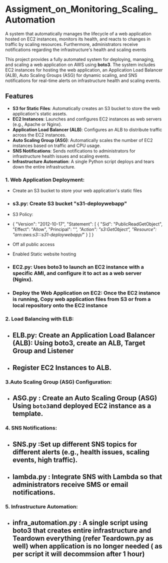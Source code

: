 # Assigment_on_Monitoring_Scaling_Automation

A system that automatically manages the lifecycle of a web application hosted on  EC2 instances, monitors its health, and reacts to changes in traffic by scaling resources.  Furthermore, administrators receive notifications regarding the infrastructure's health and scaling events

This project provides a fully automated system for deploying, managing, and scaling a web application on AWS using **boto3**. The system includes EC2 instances for hosting the web application, an Application Load Balancer (ALB), Auto Scaling Groups (ASG) for dynamic scaling, and SNS notifications for real-time alerts on infrastructure health and scaling events.

## Features

- **S3 for Static Files**: Automatically creates an S3 bucket to store the web application's static assets.
- **EC2 Instances**: Launches and configures EC2 instances as web servers (e.g., Apache or Nginx).
- **Application Load Balancer (ALB)**: Configures an ALB to distribute traffic across the EC2 instances.
- **Auto Scaling Group (ASG)**: Automatically scales the number of EC2 instances based on traffic and CPU usage.
- **SNS Notifications**: Sends notifications to administrators for infrastructure health issues and scaling events.
- **Infrastructure Automation**: A single Python script deploys and tears down the entire infrastructure.

### 1. Web Application Deployment: 

- Create an S3 bucket to store your web application's static files
- ### s3.py: Create S3 bucket "s31-deploywebapp"
- S3 Policy:
- {
    "Version": "2012-10-17",
    "Statement": [
        {
            "Sid": "PublicReadGetObject",
            "Effect": "Allow",
            "Principal": "*",
            "Action": "s3:GetObject",
            "Resource": "arn:aws:s3:::s31-deploywebapp/*"
        }
    ]
}
- Off all public access
- Enabled Static website hosting

- ### EC2.py:  Uses boto3 to launch an EC2 instance with a specific AMI, and configure it to act as a web server (Nginx).

- ### Deploy the Web Application on EC2: Once the EC2 instance is running, Copy web application files from S3 or from a local repository onto the EC2 instance

### 2. Load Balancing with ELB: 

- ## ELB.py: Create an Application Load Balancer (ALB): Using boto3, create an ALB, Target Group and Listener
- ## Register EC2 Instances to ALB.

### 3.Auto Scaling Group (ASG) Configuration:

- ## ASG.py : Create an Auto Scaling Group (ASG)  Using `boto3`and deployed EC2 instance as a template. 

### 4. SNS Notifications: 

 - ## SNS.py :Set up different SNS topics for different alerts (e.g., health issues, scaling events, high traffic).
 - ## lambda.py : Integrate SNS with Lambda so that administrators receive SMS or email notifications.

### 5. Infrastructure Automation: 

 - ## infra_automation.py : A single script using boto3 that creates entire infrastructure and Teardown everything (refer Teardown.py as well) when application is no longer needed ( as per script it will decommsion after 1 hour)



  




